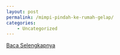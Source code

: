 ```yaml
---
layout: post
permalink: /mimpi-pindah-ke-rumah-gelap/
categories:
    - Uncategorized
---
```


[Baca Selengkapnya](/08)